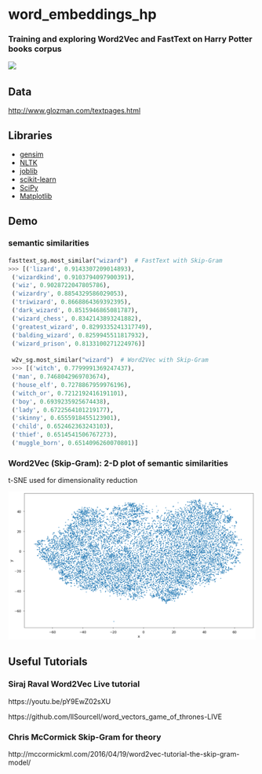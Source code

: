 # word_embeddings_hp
### Training and exploring Word2Vec and FastText on Harry Potter books corpus
<p><img src="https://vignette.wikia.nocookie.net/harrypotter/images/f/fd/Hallows.svg/revision/latest?cb=20100212055050" width=250></p>

## Data
http://www.glozman.com/textpages.html

## Libraries
- <a href="https://radimrehurek.com/gensim/"> gensim </a>
- <a href="https://www.nltk.org/"> NLTK </a>
- <a href="https://pythonhosted.org/joblib/"> joblib </a>
- <a href="http://scikit-learn.org/"> scikit-learn </a>
- <a href="https://www.scipy.org/"> SciPy</a>
- <a href="https://matplotlib.org/"> Matplotlib</a>

## Demo
### semantic similarities
```python
fasttext_sg.most_similar("wizard")  # FastText with Skip-Gram
>>> [('lizard', 0.9143307209014893),
 ('wizardkind', 0.9103794097900391),
 ('wiz', 0.9028722047805786),
 ('wizardry', 0.8854329586029053),
 ('triwizard', 0.8668864369392395),
 ('dark_wizard', 0.8515946865081787),
 ('wizard_chess', 0.8342143893241882),
 ('greatest_wizard', 0.8299335241317749),
 ('balding_wizard', 0.8259945511817932),
 ('wizard_prison', 0.8133100271224976)]
 
 w2v_sg.most_similar("wizard")  # Word2Vec with Skip-Gram
 >>> [('witch', 0.7799991369247437),
 ('man', 0.7468042969703674),
 ('house_elf', 0.7278867959976196),
 ('witch_or', 0.7212192416191101),
 ('boy', 0.6939235925674438),
 ('lady', 0.6722564101219177),
 ('skinny', 0.6555918455123901),
 ('child', 0.652462363243103),
 ('thief', 0.6514541506767273),
 ('muggle_born', 0.6514096260070801)]
```
### Word2Vec (Skip-Gram): 2-D plot of semantic similarities
<p> t-SNE used for dimensionality reduction </p>
<img src="https://github.com/AmmarRashed/word_embeddings_hp/blob/master/misc/tsne_plot.png?raw=true">

## Useful Tutorials
### Siraj Raval Word2Vec Live tutorial

<p> https://youtu.be/pY9EwZ02sXU </p>
<p> https://github.com/llSourcell/word_vectors_game_of_thrones-LIVE </p>

### Chris McCormick Skip-Gram for theory
<p> http://mccormickml.com/2016/04/19/word2vec-tutorial-the-skip-gram-model/</p>
